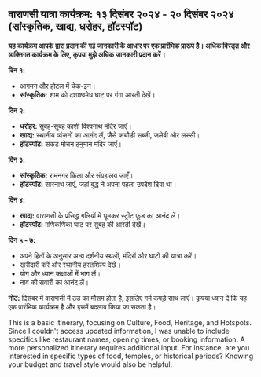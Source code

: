 ## वाराणसी यात्रा कार्यक्रम: १३ दिसंबर २०२४ - २० दिसंबर २०२४ (सांस्कृतिक, खाद्य, धरोहर, हॉटस्पॉट)

**यह कार्यक्रम आपके द्वारा प्रदान की गई जानकारी के आधार पर एक प्रारंभिक प्रारूप है। अधिक विस्तृत और व्यक्तिगत कार्यक्रम के लिए, कृपया मुझे अधिक जानकारी प्रदान करें।**

**दिन १:**

* आगमन और होटल में चेक-इन।
* **सांस्कृतिक:** शाम को दशाश्वमेध घाट पर गंगा आरती देखें।

**दिन २:**

* **धरोहर:** सुबह-सुबह काशी विश्वनाथ मंदिर जाएँ।
* **खाद्य:** स्थानीय व्यंजनों का आनंद लें, जैसे कचौड़ी सब्जी, जलेबी और लस्सी।
* **हॉटस्पॉट:** संकट मोचन हनुमान मंदिर जाएँ।

**दिन ३:**

* **सांस्कृतिक:** रामनगर किला और संग्रहालय जाएँ।
* **हॉटस्पॉट:** सारनाथ जाएँ, जहां बुद्ध ने अपना पहला उपदेश दिया था।

**दिन ४:**

* **खाद्य:** वाराणसी के प्रसिद्ध गलियों में घूमकर स्ट्रीट फूड का आनंद लें।
* **हॉटस्पॉट:** मणिकर्णिका घाट पर सुबह की आरती देखें।


**दिन ५ - ७:**

* अपने हितों के अनुसार अन्य दर्शनीय स्थलों, मंदिरों और घाटों की यात्रा करें।
* खरीदारी करें और स्थानीय हस्तशिल्प देखें।
* योग और ध्यान कक्षाओं में भाग लें।
* नाव की सवारी का आनंद लें।


**नोट:** दिसंबर में वाराणसी में ठंड का मौसम होता है, इसलिए गर्म कपड़े साथ लाएँ।  कृपया ध्यान दें कि यह एक प्रारंभिक कार्यक्रम है और इसमें बदलाव किया जा सकता है।


This is a basic itinerary, focusing on Culture, Food, Heritage, and Hotspots.  Since I couldn't access updated information, I was unable to include specifics like restaurant names, opening times, or booking information. A more personalized itinerary requires additional input.  For instance, are you interested in specific types of food, temples, or historical periods?  Knowing your budget and travel style would also be helpful.